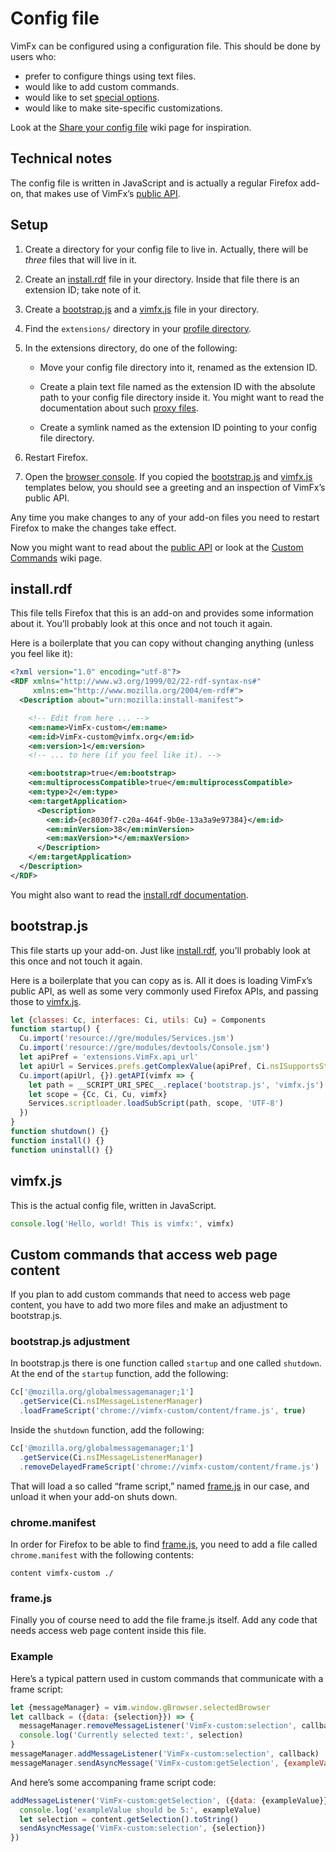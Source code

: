 <!--
This is part of the VimFx documentation.
Copyright Simon Lydell 2015.
See the file README.md for copying conditions.
-->

# Config file

VimFx can be configured using a configuration file. This should be done by users
who:

- prefer to configure things using text files.
- would like to add custom commands.
- would like to set [special options].
- would like to make site-specific customizations.

Look at the [Share your config file] wiki page for inspiration.

[special options]: options.md#special-options
[Share your config file]: https://github.com/akhodakivskiy/VimFx/wiki/Share-your-config-file


## Technical notes

The config file is written in JavaScript and is actually a regular Firefox
add-on, that makes use of VimFx’s [public API].

[public API]: api.md


## Setup

1. Create a directory for your config file to live in. Actually, there will be
   _three_ files that will live in it.

2. Create an [install.rdf] file in your directory. Inside that file there is an
   extension ID; take note of it.

3. Create a [bootstrap.js] and a [vimfx.js] file in your directory.

4. Find the `extensions/` directory in your [profile directory].

5. In the extensions directory, do one of the following:

   - Move your config file directory into it, renamed as the extension ID.

   - Create a plain text file named as the extension ID with the absolute path
     to your config file directory inside it. You might want to read the
     documentation about such [proxy files].

   - Create a symlink named as the extension ID pointing to your config file
     directory.

6. Restart Firefox.

7. Open the [browser console]. If you copied the [bootstrap.js] and [vimfx.js]
   templates below, you should see a greeting and an inspection of VimFx’s
   public API.

Any time you make changes to any of your add-on files you need to restart
Firefox to make the changes take effect.

Now you might want to read about the [public API] or look at the [Custom
Commands] wiki page.

[install.rdf]: #installrdf
[bootstrap.js]: #bootstrapjs
[vimfx.js]: #vimfxjs
[profile directory]: https://support.mozilla.org/en-US/kb/profiles-where-firefox-stores-user-data
[proxy files]: https://developer.mozilla.org/en-US/Add-ons/Setting_up_extension_development_environment#Firefox_extension_proxy_file
[browser console]: https://developer.mozilla.org/en-US/docs/Tools/Browser_Console
[Custom Commands]: https://github.com/akhodakivskiy/VimFx/wiki/Custom-Commands


## install.rdf

This file tells Firefox that this is an add-on and provides some information
about it. You’ll probably look at this once and not touch it again.

Here is a boilerplate that you can copy without changing anything (unless you
feel like it):

```rdf
<?xml version="1.0" encoding="utf-8"?>
<RDF xmlns="http://www.w3.org/1999/02/22-rdf-syntax-ns#"
     xmlns:em="http://www.mozilla.org/2004/em-rdf#">
  <Description about="urn:mozilla:install-manifest">

    <!-- Edit from here ... -->
    <em:name>VimFx-custom</em:name>
    <em:id>VimFx-custom@vimfx.org</em:id>
    <em:version>1</em:version>
    <!-- ... to here (if you feel like it). -->

    <em:bootstrap>true</em:bootstrap>
    <em:multiprocessCompatible>true</em:multiprocessCompatible>
    <em:type>2</em:type>
    <em:targetApplication>
      <Description>
        <em:id>{ec8030f7-c20a-464f-9b0e-13a3a9e97384}</em:id>
        <em:minVersion>38</em:minVersion>
        <em:maxVersion>*</em:maxVersion>
      </Description>
    </em:targetApplication>
  </Description>
</RDF>
```

You might also want to read the [install.rdf documentation].

[install.rdf documentation]: https://developer.mozilla.org/en-US/Add-ons/Install_Manifests


## bootstrap.js

This file starts up your add-on. Just like [install.rdf], you’ll probably look
at this once and not touch it again.

Here is a boilerplate that you can copy as is. All it does is loading VimFx’s
public API, as well as some very commonly used Firefox APIs, and passing those
to [vimfx.js].

```js
let {classes: Cc, interfaces: Ci, utils: Cu} = Components
function startup() {
  Cu.import('resource://gre/modules/Services.jsm')
  Cu.import('resource://gre/modules/devtools/Console.jsm')
  let apiPref = 'extensions.VimFx.api_url'
  let apiUrl = Services.prefs.getComplexValue(apiPref, Ci.nsISupportsString).data
  Cu.import(apiUrl, {}).getAPI(vimfx => {
    let path = __SCRIPT_URI_SPEC__.replace('bootstrap.js', 'vimfx.js')
    let scope = {Cc, Ci, Cu, vimfx}
    Services.scriptloader.loadSubScript(path, scope, 'UTF-8')
  })
}
function shutdown() {}
function install() {}
function uninstall() {}
```


## vimfx.js

This is the actual config file, written in JavaScript.

```js
console.log('Hello, world! This is vimfx:', vimfx)
```


## Custom commands that access web page content

If you plan to add custom commands that need to access web page content, you
have to add two more files and make an adjustment to bootstrap.js.

### bootstrap.js adjustment

In bootstrap.js there is one function called `startup` and one called
`shutdown`. At the end of the `startup` function, add the following:

```js
Cc['@mozilla.org/globalmessagemanager;1']
  .getService(Ci.nsIMessageListenerManager)
  .loadFrameScript('chrome://vimfx-custom/content/frame.js', true)
```

Inside the `shutdown` function, add the following:

```js
Cc['@mozilla.org/globalmessagemanager;1']
  .getService(Ci.nsIMessageListenerManager)
  .removeDelayedFrameScript('chrome://vimfx-custom/content/frame.js')
```

That will load a so called “frame script,” named [frame.js] in our case, and
unload it when your add-on shuts down.

[frame.js]: #framejs

### chrome.manifest

In order for Firefox to be able to find [frame.js], you need to add a file
called `chrome.manifest` with the following contents:

```
content vimfx-custom ./
```

[frame.js]: #framejs

### frame.js

Finally you of course need to add the file frame.js itself. Add any code that
needs access web page content inside this file.

### Example

Here’s a typical pattern used in custom commands that communicate with a frame
script:

```js
let {messageManager} = vim.window.gBrowser.selectedBrowser
let callback = ({data: {selection}}) => {
  messageManager.removeMessageListener('VimFx-custom:selection', callback)
  console.log('Currently selected text:', selection)
}
messageManager.addMessageListener('VimFx-custom:selection', callback)
messageManager.sendAsyncMessage('VimFx-custom:getSelection', {exampleValue: 1337})
```

And here’s some accompaning frame script code:

```js
addMessageListener('VimFx-custom:getSelection', ({data: {exampleValue}}) => {
  console.log('exampleValue should be 5:', exampleValue)
  let selection = content.getSelection().toString()
  sendAsyncMessage('VimFx-custom:selection', {selection})
})
```
